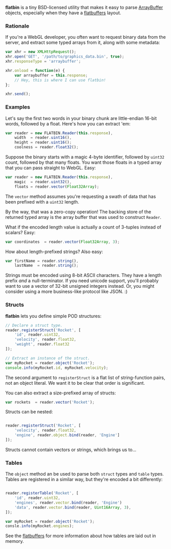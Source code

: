 **flatbin** is a tiny BSD-licensed utility that makes it easy to parse [ArrayBuffer](https://developer.mozilla.org/en-US/docs/Web/JavaScript/Reference/Global_Objects/ArrayBuffer) objects, especially when they have a [flatbuffers](https://google.github.io/flatbuffers/) layout.

### Rationale

If you're a WebGL developer, you often want to request binary data from the server, and extract some typed arrays from it, along with some metadata:

```js
var xhr = new XMLHttpRequest();
xhr.open('GET', '/path/to/graphics_data.bin', true);
xhr.responseType = 'arraybuffer';

xhr.onload = function(e) {
    var arraybuffer = this.response;
    // Hey, this is where I can use flatbin!
};

xhr.send();
```

### Examples

Let's say the first two words in your binary chunk are little-endian 16-bit words, followed by a float.  Here's how you can extract 'em:

```js
var reader = new FLATBIN.Reader(this.response),
    width  = reader.uint16(),
    height = reader.uint16();
    coolness = reader.float32();
```

Suppose the binary starts with a magic 4-byte identifier, followed by `uint32` count, followed by that many floats.  You want those floats in a typed array that you can pass straight to WebGL.  Easy:

```js
var reader = new FLATBIN.Reader(this.response),
    magic  = reader.uint32(),
    floats = reader.vector(Float32Array);
```

The `vector` method assumes you're requesting a swath of data that has been prefixed with a `uint32` length.

By the way, that was a zero-copy operation!  The backing store of the returned typed array is the array buffer that was used to construct `Reader`.

What if the encoded length value is actually a count of 3-tuples instead of scalars?  Easy:

```js
var coordinates  = reader.vector(Float32Array, 3);
```

How about length-prefixed strings?  Also easy:

```js
var firstName = reader.string(),
    lastName  = reader.string();
```

Strings must be encoded using 8-bit ASCII characters.  They have a length prefix _and_ a null-terminator.  If you need unicode support, you'll probably want to use a vector of 32-bit unsigned integers instead.  Or, you might consider using a more business-like protocol like JSON.  :)

### Structs

**flatbin** lets you define simple POD structures:

```js
// Declare a struct type.
reader.registerStruct('Rocket', [
    'id', reader.uint32,
    'velocity', reader.float32,
    'weight', reader.float32
]);

// Extract an instance of the struct.
var myRocket = reader.object('Rocket');
console.info(myRocket.id, myRocket.velocity);

```

The second argument to `registerStruct` is a flat list of string-function pairs, not an object literal.  We want it to be clear that order is significant.

You can also extract a size-prefixed array of structs:

```js
var rockets  = reader.vector('Rocket');
```

Structs can be nested:

```js

reader.registerStruct('Rocket', [
    'velocity', reader.float32,
    'engine', reader.object.bind(reader, 'Engine']
]);

```

Structs cannot contain vectors or strings, which brings us to...

### Tables

The `object` method an be used to parse both `struct` types and `table` types.  Tables are registered in a similar way, but they're encoded a bit differently:

```js

reader.registerTable('Rocket', [
    'id', reader.uint32,
    'engines', reader.vector.bind(reader, 'Engine')
    'data', reader.vector.bind(reader, Uint16Array, 3),
]);

var myRocket = reader.object('Rocket');
consle.info(myRocket.engines);

```

See the [flatbuffers](https://google.github.io/flatbuffers/) for more information about how tables are laid out in memory.
